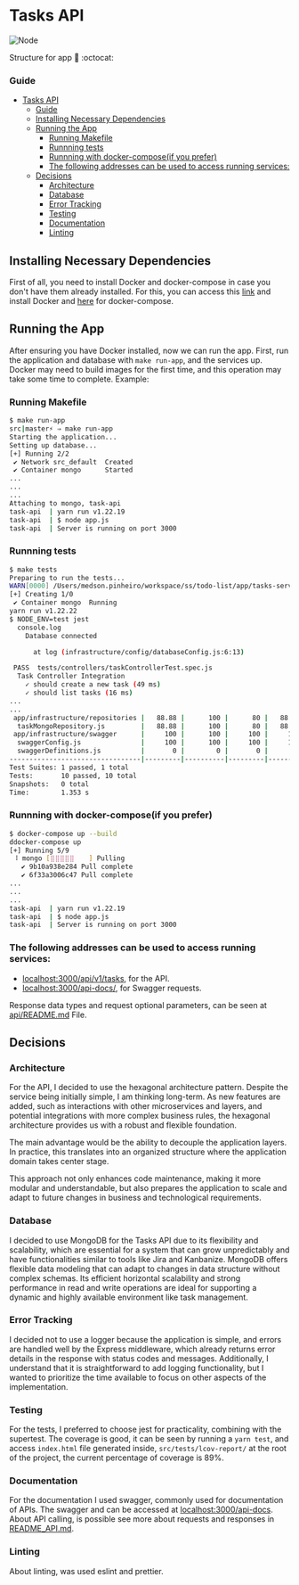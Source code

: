 # Tasks API

![Node](https://img.shields.io/badge/node-20-green.svg)

Structure for app :open_file_folder: :octocat:

### Guide

- [Tasks API](#tasks-api)
    - [Guide](#guide)
  - [Installing Necessary Dependencies](#installing-necessary-dependencies)
  - [Running the App](#running-the-app)
    - [Running Makefile](#running-makefile)
    - [Runnning tests](#runnning-tests)
    - [Runnning with docker-compose(if you prefer)](#runnning-with-docker-composeif-you-prefer)
    - [The following addresses can be used to access running services:](#the-following-addresses-can-be-used-to-access-running-services)
  - [Decisions](#decisions)
    - [Architecture](#architecture)
    - [Database](#database)
    - [Error Tracking](#error-tracking)
    - [Testing](#testing)
    - [Documentation](#documentation)
    - [Linting](#linting)

## Installing Necessary Dependencies

First of all, you need to install Docker and docker-compose in case you don't have them already installed. For this, you
can access this [link](https://docs.docker.com/install/) and install Docker
and [here](https://docs.docker.com/compose/install/) for docker-compose.

## Running the App

After ensuring you have Docker installed, now we can run the app. First, run the application and database with `make run-app`, and the services up. Docker may
need to build images for the first time, and this operation may take some time to complete. Example:

### Running Makefile

```bash
$ make run-app
src|master⚡ ⇒ make run-app
Starting the application...
Setting up database...
[+] Running 2/2
 ✔ Network src_default  Created                                                                                                                                                                                                    0.2s
 ✔ Container mongo      Started
...
...
...
Attaching to mongo, task-api
task-api  | yarn run v1.22.19
task-api  | $ node app.js
task-api  | Server is running on port 3000
```

### Runnning tests

```bash
$ make tests
Preparing to run the tests...
WARN[0000] /Users/medson.pinheiro/workspace/ss/todo-list/app/tasks-service/secondary/docker-compose.yml: `version` is obsolete 
[+] Creating 1/0
 ✔ Container mongo  Running                                                                                                                                     0.0s 
yarn run v1.22.22
$ NODE_ENV=test jest
  console.log
    Database connected

      at log (infrastructure/config/databaseConfig.js:6:13)

 PASS  tests/controllers/taskControllerTest.spec.js
  Task Controller Integration
    ✓ should create a new task (49 ms)
    ✓ should list tasks (16 ms)
...
...
 app/infrastructure/repositories |   88.88 |      100 |      80 |   88.88 |                   
  taskMongoRepository.js         |   88.88 |      100 |      80 |   88.88 | 19                
 app/infrastructure/swagger      |     100 |      100 |     100 |     100 |                   
  swaggerConfig.js               |     100 |      100 |     100 |     100 |                   
  swaggerDefinitions.js          |       0 |        0 |       0 |       0 |                   
---------------------------------|---------|----------|---------|---------|-------------------
Test Suites: 1 passed, 1 total
Tests:       10 passed, 10 total
Snapshots:   0 total
Time:        1.353 s
```

### Runnning with docker-compose(if you prefer)

```bash
$ docker-compose up --build
ddocker-compose up
[+] Running 5/9
 ⠸ mongo [⣿⣿⣿⣿⣿⠀⠀⠀] Pulling                                                                                                                                                                                                       24.3s
   ✔ 9b10a938e284 Pull complete                                                                                                                                                                                                    6.6s
   ✔ 6f33a3006c47 Pull complete                                                                                                                                                                                                    4.5s
...
...
...
task-api  | yarn run v1.22.19
task-api  | $ node app.js
task-api  | Server is running on port 3000
```

### The following addresses can be used to access running services:

- [localhost:3000/api/v1/tasks](http://localhost:300/api/v1/tasks), for the API.
- [localhost:3000/api-docs/](http://localhost:3000/api-docs), for Swagger requests.

Response data types and request optional parameters, can be seen at [api/README.md](api/README.md) File.

## Decisions

### Architecture

For the API, I decided to use the hexagonal architecture pattern. Despite the service being initially simple, I am
thinking long-term. As new features are added, such as interactions with other microservices and layers, and potential
integrations with more complex business rules, the hexagonal architecture provides us with a robust and flexible
foundation.

The main advantage would be the ability to decouple the application layers. In practice, this translates into an
organized structure where the application domain takes center stage.

This approach not only enhances code maintenance, making it more modular and understandable, but also prepares the
application to scale and adapt to future changes in business and technological requirements.

### Database

I decided to use MongoDB for the Tasks API due to its flexibility and scalability, which are essential for a system that
can grow unpredictably and have functionalities similar to tools like Jira and Kanbanize. MongoDB offers flexible data
modeling that can adapt to changes in data structure without complex schemas. Its efficient horizontal scalability and
strong performance in read and write operations are ideal for supporting a dynamic and highly available environment like
task management.

### Error Tracking

I decided not to use a logger because the application is simple, and errors are handled well by the Express middleware,
which already returns error details in the response with status codes and messages. Additionally, I understand that it
is straightforward to add logging functionality, but I wanted to prioritize the time available to focus on other aspects
of the implementation.

### Testing

For the tests, I preferred to choose jest for practicality, combining with the supertest. The coverage is good, it can
be seen by running a `yarn test`, and access `index.html` file generated inside, `src/tests/lcov-report/` at the root of
the project, the current percentage of coverage is 89%.

### Documentation

For the documentation I used swagger, commonly used for documentation of APIs. The swagger and can be accessed
at [localhost:3000/api-docs](http://localhost:3000/api-docs/). About API calling, is possible see more about requests
and responses in [README_API.md](README_API.md).

### Linting

About linting, was used eslint and prettier.
